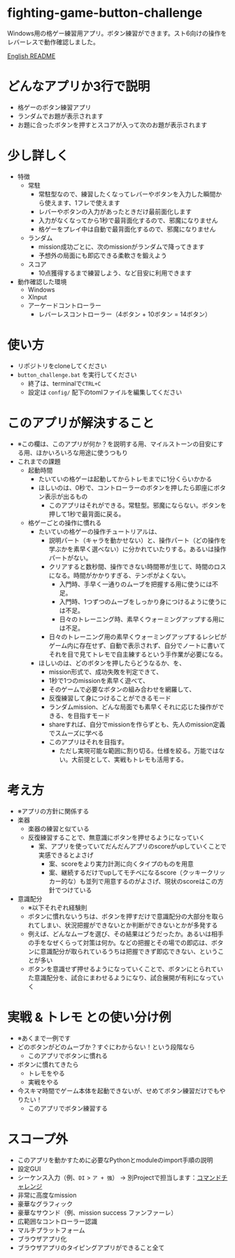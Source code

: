 # fighting-game-button-challenge
Windows用の格ゲー練習用アプリ。ボタン練習ができます。スト6向けの操作をレバーレスで動作確認しました。

[English README](README.md)

# どんなアプリか3行で説明
- 格ゲーのボタン練習アプリ
- ランダムでお題が表示されます
- お題に合ったボタンを押すとスコアが入って次のお題が表示されます

# 少し詳しく
- 特徴
    - 常駐
        - 常駐型なので、練習したくなってレバーやボタンを入力した瞬間から使えます、1フレで使えます
        - レバーやボタンの入力があったときだけ最前面化します
        - 入力がなくなってから1秒で最背面化するので、邪魔になりません
        - 格ゲーをプレイ中は自動で最背面化するので、邪魔になりません
    - ランダム
        - mission成功ごとに、次のmissionがランダムで降ってきます
        - 予想外の局面にも即応できる柔軟さを鍛えよう
    - スコア
        - 10点獲得するまで練習しよう、など目安に利用できます
- 動作確認した環境
    - Windows
    - XInput
    - アーケードコントローラー
        - レバーレスコントローラー（4ボタン + 10ボタン = 14ボタン）

# 使い方
- リポジトリをcloneしてください
- `button_challenge.bat` を実行してください
    - 終了は、terminalで`CTRL+C`
    - 設定は `config/` 配下のtomlファイルを編集してください

# このアプリが解決すること
- ※この欄は、このアプリが何か？を説明する用、マイルストーンの目安にする用、ほかいろいろな用途に使うつもり
- これまでの課題
    - 起動時間
        - たいていの格ゲーは起動してからトレモまでに1分くらいかかる
        - ほしいのは、0秒で、コントローラーのボタンを押したら即座にボタン表示が出るもの
            - このアプリはそれができる。常駐型。邪魔にならない。ボタンを押して1秒で最背面に戻る。
    - 格ゲーごとの操作に慣れる
        - たいていの格ゲーの操作チュートリアルは、
            - 説明パート（キャラを動かせない）と、操作パート（どの操作を学ぶかを素早く選べない）に分かれていたりする。あるいは操作パートがない。
            - クリアすると数秒間、操作できない時間帯が生じて、時間のロスになる。時間がかかりすぎる、テンポがよくない。
                - 入門時、手早く一通りのムーブを把握する用に使うには不足。
                - 入門時、1つずつのムーブをしっかり身につけるように使うには不足。
                - 日々のトレーニング時、素早くウォーミングアップする用には不足。
            - 日々のトレーニング用の素早くウォーミングアップするレシピがゲーム内に存在せず、自動で表示されず、自分でノートに書いてそれを目で見てトレモで自主練するという手作業が必要になる。
        - ほしいのは、どのボタンを押したらどうなるか、を、
            - mission形式で、成功失敗を判定できて、
            - 1秒で1つのmissionを素早く遊べて、
            - そのゲームで必要なボタンの組み合わせを網羅して、
            - 反復練習して身につけることができるモード
            - ランダムmission、どんな局面でも素早くそれに応じた操作ができる、を目指すモード
            - shareすれば、自分でmissionを作らずとも、先人のmission定義でスムーズに学べる
            - このアプリはそれを目指す。
                - ただし実現可能な範囲に割り切る。仕様を絞る。万能ではない。大前提として、実戦もトレモも活用する。

# 考え方
- ※アプリの方針に関係する
- 楽器
    - 楽器の練習と似ている
    - 反復練習することで、無意識にボタンを押せるようになっていく
        - 案、アプリを使っていてだんだんアプリのscoreがupしていくことで実感できるとよさげ
            - 案、scoreをより実力計測に向くタイプのものを用意
            - 案、継続するだけでupしてモチベになるscore（クッキークリッカー的な）も並列で用意するのがよさげ、現状のscoreはこの方針でつけている
- 意識配分
    - ※以下それぞれ経験則
    - ボタンに慣れないうちは、ボタンを押すだけで意識配分の大部分を取られてしまい、状況把握ができないとか判断ができないとかが多発する
    - 例えば、どんなムーブを選び、その結果はどうだったか。あるいは相手の手をなぜくらって対策は何か。などの把握とその場での即応は、ボタンに意識配分が取られているうちは把握できず即応できない、ということが多い
    - ボタンを意識せず押せるようになっていくことで、ボタンにとられていた意識配分を、試合にまわせるようになり、試合展開が有利になっていく

# 実戦 & トレモ との使い分け例
- ※あくまで一例です
- どのボタンがどのムーブか？すぐにわからない！という段階なら
    - このアプリでボタンに慣れる
- ボタンに慣れてきたら
    - トレモをやる
    - 実戦をやる
- 今スキマ時間でゲーム本体を起動できないが、せめてボタン練習だけでもやりたい！
    - このアプリでボタン練習する

# スコープ外
- このアプリを動かすために必要なPythonとmoduleのimport手順の説明
- 設定GUI
- シーケンス入力（例、`DI` > `ア + 強`） → 別Projectで担当します：[コマンドチャレンジ](https://github.com/cat2151/command-challenge)
- 非常に高度なmission
- 豪華なグラフィック
- 豪華なサウンド（例、mission success ファンファーレ）
- 広範囲なコントローラー認識
- マルチプラットフォーム
- ブラウザアプリ化
- ブラウザアプリのタイピングアプリができること全て
